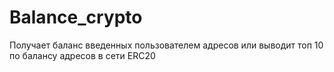 # Balance_crypto
Получает баланс введенных пользователем адресов или выводит топ 10 по балансу адресов в сети ERC20
